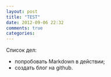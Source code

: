 ```yaml
---
layout: post
title: "TEST"
date: 2012-09-06 22:32
comments: true
categories: 
---
```

<p>Список дел:</p>
<ul>
<li>попробовать Markdown в действии;</li>
<li>создать блог на github.</li>
</ul>
